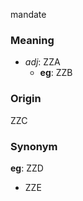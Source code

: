mandate
### Meaning
+ _adj_: ZZA
    + __eg__: ZZB

### Origin

ZZC

### Synonym

__eg__: ZZD

+ ZZE


